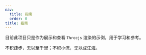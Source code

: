 ```yaml
---
nav:
  title: 指南
  order: 0
title: 指南
---
```


目前此项目只是作为展示和查看 `Threejs` 渲染的示例，用于学习和参考。

不积跬步，无以至千里；不积小流，无以成江海。
